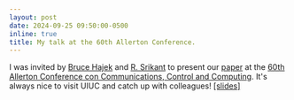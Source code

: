 ```yaml
---
layout: post
date: 2024-09-25 09:50:00-0500
inline: true
title: My talk at the 60th Allerton Conference.
---
```


I was invited by [Bruce Hajek](https://hajek.ece.illinois.edu/) and [R. Srikant](https://sites.google.com/a/illinois.edu/srikant/) to present our [paper](assets/pdf/allerton24.pdf) at the [60th Allerton Conference con Communications, Control and Computing](https://allerton.csl.illinois.edu/). It's always nice to visit UIUC and catch up with colleagues! [[slides]](/assets/pdf/allerton24_caching.pdf)